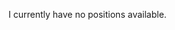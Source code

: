 I currently have no positions available.

<!---
---
layout: archive
title: "Recruitment"
permalink: /recruitment/
author_profile: true
---

I'm recruiting 2 x postdoc research fellows for 2 years in the area of human-centered decision support using AI.

**Applications close**: Wednesday 27th March 2024 at 11.00pm AEST.

The first position is for a Postdoctoral Research Fellow with experience in **human factors, HCI, psychology of AI**, or related area.

The second position is for a Postdoctoral Research Fellow with experience in **human-centred machine learning**. 

The successful candidates will work with the lab team and external experts to design, develop, and evaluate decision support tools for high-stakes decision making; including  working with Professor Peter Soyer and Professor Monika Janda on decision support for skin cancer detetion. 

It is expected that the successful candidates will each contribute to research, some engagement, and to teaching part of one course per year or supervise thesis students. This is a valuable opportunity to develop a teaching portfolio and an emerging research portfolio when applying for academic and other research positions in the future.

The position is located at the St Lucia campus in Brisbane, Australia. Flexible working arrangements are possible including hybrid on site/WFH options, part time options, and flexible start/finish times. Fully remote is not available.

## Selection criteria

The successful candidate with have:

**Required**

- Completed (or be near completion) of a PhD in either machine learning or a related area, **OR** HCI, human factors, psychology applied to AI, or a related area.

- An emerging profile in research in the area of human-centered artificial intelligence.

- Evidence of publications in reputed refereed journals and presenting at conferences such as CHI, CSCW, FAccT, AAAI, IJCAI, NeurIPs, CVPR, EMNLP, or similar.

- Demonstrated experience in machine learning, such as deep learning for image processes, deep learning for natural language processing, or interpretable machine learning (for machine learning role); **OR** demonstrated experience in human-centred methods, such co-design, participatory design, conducting human behavioural experiments, and conducting field studies (for HCI/human factors/psychology role).

- Experience in conducting human behavioural experiments.

**Desired**

- Evidence of contributions towards successfully obtaining external research funding.

- Demonstrated experience in the area of trust, reliance, explainability/interpretability, decision support, or cognitive/social psychology; as applied to artificial intelligence.

## Considering applying?

If you are considering applying, please first read our [Missions and values](/mission_and_values.md) to ensure that our lab aligns with what you aim to do.

Then, to submit an application and find more detail about the position, see the [advert on the UQ careers website](https://uq.wd3.myworkdayjobs.com/uqcareers/job/St-Lucia-Campus/Research-fellow-in-Human-Centred-AI-for-Decision-Support_R-36188-1).

As part of your application, you will need to provide: a resume/CV; and responses to the selection criteria above.

[Contact me](mailto:timothy.miller@uq.edu.au) if you have questions about the positions.
--!>

